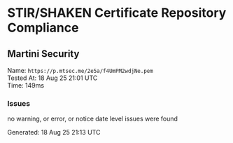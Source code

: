 # STIR/SHAKEN Certificate Repository Compliance

## Martini Security

Name: `https://p.mtsec.me/2e5a/f4UmPM2wdjNe.pem`\
Tested At: 18 Aug 25 21:01 UTC\
Time: 149ms

### Issues

no warning, or error, or notice date level issues were found

Generated: 18 Aug 25 21:13 UTC